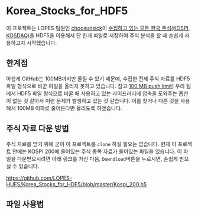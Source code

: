 # Korea_Stocks_for_HDF5

이 프로젝트는 LOPES 팀원인 
[choosunsick](https://github.com/choosunsick)이 [수집하고 있는 모든 한국 주식(KOSPI, KOSDAQ)](https://github.com/choosunsick/Korea_Stocks)을 HDF5을 이용해서 단 한개 파일로 저장하여 주식 분석을 할 때 손쉽게 사용하고자 시작했습니다.

## 한계점

아쉽게 GitHub는 100MB까지만 올릴 수 있기 때문에, 수집한 전제 주식 자료를 HDF5 파일 형식으로 바꾼 파일을 올리지 못하고 있습니다. 참고:[100 MB push limit](https://help.github.com/en/articles/conditions-for-large-files)] 우리 팀에서 HDF5 파일 형식으로 바꿀 때 사용하고 있는 라이프러리에 압축을 도와주는 옵션이 없는 것 같아서 이런 문제가 발생하고 있는 것 같습니다. 이를 찾거나 다른 것을 사용해서 100MB 이하로 줄어든다면 올리도록 하겠습니다.

## 주식 자료 다운 방법

주식 자료를 받기 위해 굳이 이 프로젝트를 `clone` 하실 필요는 없습니다. 현재 이 프로젝트 안에는 KOSPI 200에 들어있는 주식 종목 자료가 들어있는 파일을 있습니다. 이 파일을 다운받으시려면 아래 링크를 가신 다음, `Downdload`버튼을 누르시면, 손쉽게 받으실 수 있습니다.

https://github.com/LOPES-HUFS/Korea_Stocks_for_HDF5/blob/master/Kospi_200.h5

## 파일 사용법
